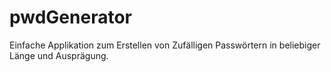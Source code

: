 # pwdGenerator

Einfache Applikation zum Erstellen von Zufälligen Passwörtern in beliebiger Länge und Ausprägung.
